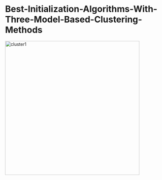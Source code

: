 # Best-Initialization-Algorithms-With-Three-Model-Based-Clustering-Methods
<img width="436" alt="cluster1" src="https://github.com/YoshaM09/Benchmarking-Initialization-Algorithms-With-Three-Model-Based-Clustering-Methods/assets/105993890/e3099aa2-06e8-4eda-9697-cc89045bc654">
